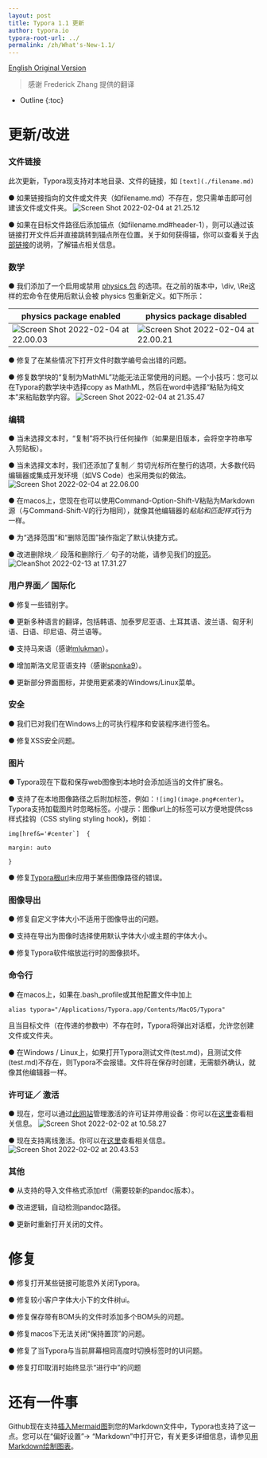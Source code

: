 ```yaml
---
layout: post
title: Typora 1.1 更新
author: typora.io
typora-root-url: ../
permalink: /zh/What's-New-1.1/
---
```


[English Original Version](/What's-New-1.1/)

> 感谢 Frederick Zhang 提供的翻译

* Outline
{:toc}

# **更新/改进**

### **文件链接**

此次更新，Typora现支持对本地目录、文件的链接，如 `[text](./filename.md)`

●   如果链接指向的文件或文件夹（如filename.md）不存在，您只需单击即可创建该文件或文件夹。
 ![Screen Shot 2022-02-04 at 21.25.12](https://support.typora.io/media/new-1.1/Screen%20Shot%202022-02-04%20at%2021.25.12.png)

●   如果在目标文件路径后添加锚点（如filename.md#header-1），则可以通过该链接打开文件后并直接跳转到锚点所在位置。关于如何获得锚，你可以查看关于[内部链接](https://support.typora.io/Links/#internal-links)的说明，了解锚点相关信息。

### **数学**

●   我们添加了一个启用或禁用 [physics 包](https://www.ctan.org/pkg/physics) 的选项。在之前的版本中，\div, \Re这样的宏命令在使用后默认会被 physics 包重新定义。如下所示：

| **physics** **package enabled**                              | **physics** **package disabled**                             |
| ------------------------------------------------------------ | ------------------------------------------------------------ |
| ![Screen Shot 2022-02-04 at 22.00.03](https://support.typora.io/media/new-1.1/Screen%20Shot%202022-02-04%20at%2022.00.03.png) | ![Screen Shot 2022-02-04 at 22.00.21](https://support.typora.io/media/new-1.1/Screen%20Shot%202022-02-04%20at%2022.00.21.png) |

●   修复了在某些情况下打开文件时数学编号会出错的问题。

●   修复数学块的“复制为MathML”功能无法正常使用的问题。一个小技巧：您可以在Typora的数学块中选择copy as MathML，然后在word中选择“粘贴为纯文本”来粘贴数学内容。
 ![Screen Shot 2022-02-04 at 21.35.47](https://support.typora.io/media/new-1.1/Screen%20Shot%202022-02-04%20at%2021.35.47.png)

### **编辑**

●   当未选择文本时，“复制”将不执行任何操作（如果是旧版本，会将空字符串写入剪贴板）。

●   当未选择文本时，我们还添加了复制／ 剪切光标所在整行的选项，大多数代码编辑器或集成开发环境（如VS Code）也采用类似的做法。
 ![Screen Shot 2022-02-04 at 22.06.00](https://support.typora.io/media/new-1.1/Screen%20Shot%202022-02-04%20at%2022.06.00.png)

●   在macos上，您现在也可以使用Command-Option-Shift-V粘贴为Markdown源（与Command-Shift-V的行为相同），就像其他编辑器的*粘贴和匹配样式*行为一样。

●   为“选择范围”和“删除范围”操作指定了默认快捷方式。

●   改进删除块／ 段落和删除行／ 句子的功能，请参见我们的[规范](https://support.typora.io/Delete-Range/)。
 ![CleanShot 2022-02-13 at 17.31.27](https://support.typora.io/media/delete-range/CleanShot%202022-02-13%20at%2017.31.27.gif)

### **用户界面／ 国际化**

●   修复一些错别字。

●   更新多种语言的翻译，包括韩语、加泰罗尼亚语、土耳其语、波兰语、匈牙利语、日语、印尼语、荷兰语等。

●   支持马来语（感谢[mlukman](https://github.com/MLukman)）。

●   增加斯洛文尼亚语支持（感谢[sponka9](https://github.com/sponka9)）。

●   更新部分界面图标，并使用更紧凑的Windows/Linux菜单。

### **安全**

●   我们已对我们在Windows上的可执行程序和安装程序进行签名。

●   修复XSS安全问题。

### **图片**

●   Typora现在下载和保存web图像到本地时会添加适当的文件扩展名。

●   支持了在本地图像路径之后附加标签，例如：`![img](image.png#center)`。Typora支持加载图片时忽略标签。小提示：图像url上的标签可以方便地提供css样式挂钩（CSS styling styling hook)，例如：

 ```
 img[href&='#center`]  { 
 
 margin: auto 
 
 }
 ```

●   修复[Typora根url](https://support.typora.io/Images/#relative-path-to-certain-folder)未应用于某些图像路径的错误。

### **图像导出**

●   修复自定义字体大小不适用于图像导出的问题。

●   支持在导出为图像时选择使用默认字体大小或主题的字体大小。

●   修复Typora软件缩放运行时的图像损坏。

### **命令行**

●   在macos上，如果在.bash_profile或其他配置文件中加上

```
alias typora="/Applications/Typora.app/Contents/MacOS/Typora"
```

且当目标文件（在传递的参数中）不存在时，Typora将弹出对话框，允许您创建文件或文件夹。

●   在Windows / Linux上，如果打开Typora测试文件(test.md)，且测试文件(test.md)不存在，则Typora不会报错。文件将在保存时创建，无需额外确认，就像其他编辑器一样。

### **许可证／ 激活**

●   现在，您可以通过[此网站](https://store.typora.io/my)管理激活的许可证并停用设备：你可以在[这里](https://support.typora.io/My-License/)查看相关信息。
 ![Screen Shot 2022-02-02 at 10.58.27](https://support.typora.io/media/activation/Screen%20Shot%202022-02-02%20at%2010.58.27.png)

●   现在支持离线激活。你可以在[这里](https://support.typora.io/Offline-Activation/)查看相关信息。
 ![Screen Shot 2022-02-02 at 20.43.53](https://support.typora.io/media/activation/Screen%20Shot%202022-02-02%20at%2020.43.53.png)

### **其他**

●   从支持的导入文件格式添加rtf（需要较新的pandoc版本）。

●   改进逻辑，自动检测pandoc路径。

●   更新时重新打开关闭的文件。

# **修复**

●   修复打开某些链接可能意外关闭Typora。

●   修复较小客户字体大小下的文件树ui。

●   修复保存带有BOM头的文件时添加多个BOM头的问题。

●   修复macos下无法关闭“保持置顶”的问题。

●   修复了当Typora与当前屏幕相同高度时切换标签时的UI问题。

●   修复打印取消时始终显示“进行中”的问题

# **还有一件事**

Github现在支持[插入Mermaid图](https://github.blog/2022-02-14-include-diagrams-markdown-files-mermaid/)到您的Markdown文件中，Typora也支持了这一点。您可以在“偏好设置”→ “Markdown”中打开它，有关更多详细信息，请参见[用Markdown绘制图表](https://support.typora.io/Draw-Diagrams-With-Markdown/)。